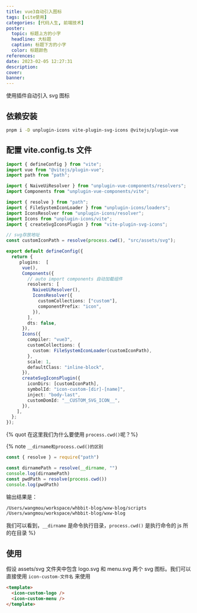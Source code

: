 ```yaml
---
title: vue3自动引入图标
tags: [vite使用]
categories: [代码人生, 前端技术]
poster:
  topic: 标题上方的小字
  headline: 大标题
  caption: 标题下方的小字
  color: 标题颜色
references:
date: 2023-02-05 12:27:31
description:
cover:
banner:
---
```


使用插件自动引入 svg 图标

<!-- more -->

## 依赖安装

```bash
pnpm i -D unplugin-icons vite-plugin-svg-icons @vitejs/plugin-vue
```

## 配置 vite.config.ts 文件

```ts
import { defineConfig } from "vite";
import vue from "@vitejs/plugin-vue";
import path from "path";

import { NaiveUiResolver } from "unplugin-vue-components/resolvers";
import Components from "unplugin-vue-components/vite";

import { resolve } from "path";
import { FileSystemIconLoader } from "unplugin-icons/loaders";
import IconsResolver from "unplugin-icons/resolver";
import Icons from "unplugin-icons/vite";
import { createSvgIconsPlugin } from "vite-plugin-svg-icons";

// svg存放地址
const customIconPath = resolve(process.cwd(), "src/assets/svg");

export default defineConfig({
  return {
     plugins:  [
      vue(),
      Components({
        // auto import components 自动加载组件
        resolvers: [
          NaiveUiResolver(),
          IconsResolver({
            customCollections: ["custom"],
            componentPrefix: "icon",
          }),
        ],
        dts: false,
      }),
      Icons({
        compiler: "vue3",
        customCollections: {
          custom: FileSystemIconLoader(customIconPath),
        },
        scale: 1,
        defaultClass: "inline-block",
      }),
      createSvgIconsPlugin({
        iconDirs: [customIconPath],
        symbolId: "icon-custom-[dir]-[name]",
        inject: "body-last",
        customDomId: "__CUSTOM_SVG_ICON__",
      }),
    ],
  };
});
```

{% quot 在这里我们为什么要使用 `process.cwd()`呢？%}

{% note `__dirname和process.cwd()的区别`

```js
const { resolve } = require("path")

const dirnamePath = resolve(__dirname, "")
console.log(dirnamePath)
const pwdPath = resolve(process.cwd())
console.log(pwdPath)
```

输出结果是：

```txt
/Users/wangmou/workspace/whbbit-blog/wxw-blog/scripts
/Users/wangmou/workspace/whbbit-blog/wxw-blog
```

我们可以看到，`__dirname` 是命令执行目录，`process.cwd()` 是执行命令的 js 所的在目录
%}

## 使用

假设 assets/svg 文件夹中包含 logo.svg 和 menu.svg 两个 svg 图标。我们可以直接使用 `icon-custom-文件名` 来使用

```html
<template>
  <icon-custom-logo />
  <icon-custom-menu />
</template>
```
